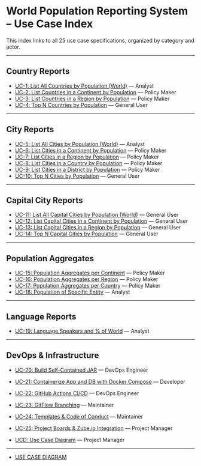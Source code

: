 # World Population Reporting System – Use Case Index

This index links to all 25 use case specifications, organized by category and actor.  

---

## Country Reports
- [UC-1: List All Countries by Population (World)](use-case-uc-1.md) — Analyst
- [UC-2: List Countries in a Continent by Population](use-case-uc-2.md) — Policy Maker
- [UC-3: List Countries in a Region by Population](use-case-uc-3.md) — Policy Maker
- [UC-4: Top N Countries by Population](use-case-uc-4.md) — General User

---

## City Reports
- [UC-5: List All Cities by Population (World)](use-case-uc-5.md) — Analyst
- [UC-6: List Cities in a Continent by Population](use-case-uc-6.md) — Policy Maker
- [UC-7: List Cities in a Region by Population](use-case-uc-7.md) — Policy Maker
- [UC-8: List Cities in a Country by Population](use-case-uc-8.md) — Policy Maker
- [UC-9: List Cities in a District by Population](use-case-uc-9.md) — Policy Maker
- [UC-10: Top N Cities by Population](use-case-uc-10.md) — General User

---

## Capital City Reports
- [UC-11: List All Capital Cities by Population (World)](use-case-uc-11.md) — General User
- [UC-12: List Capital Cities in a Continent by Population](use-case-uc-12.md) — General User
- [UC-13: List Capital Cities in a Region by Population](use-case-uc-13.md) — General User
- [UC-14: Top N Capital Cities by Population](use-case-uc-14.md) — General User

---

## Population Aggregates
- [UC-15: Population Aggregates per Continent](use-case-uc-15.md) — Policy Maker
- [UC-16: Population Aggregates per Region](use-case-uc-16.md) — Policy Maker
- [UC-17: Population Aggregates per Country](use-case-uc-17.md) — Policy Maker
- [UC-18: Population of Specific Entity](use-case-uc-18.md) — Analyst

---

## Language Reports
- [UC-19: Language Speakers and % of World](use-case-uc-19.md) — Analyst

---

## DevOps & Infrastructure
- [UC-20: Build Self-Contained JAR](use-case-uc-20.md) — DevOps Engineer
- [UC-21: Containerize App and DB with Docker Compose](use-case-uc-21.md) — Developer
- [UC-22: GitHub Actions CI/CD](use-case-uc-22.md) — DevOps Engineer
- [UC-23: GitFlow Branching](use-case-uc-23.md) — Maintainer
- [UC-24: Templates & Code of Conduct](use-case-uc-24.md) — Maintainer
- [UC-25: Project Boards & Zube.io Integration](use-case-uc-25.md) — Project Manager


- [UCD: Use Case Diagram](use-case-diaram.md) — Project Manager

---

- [USE CASE DIAGRAM](use-case-diagram.md)
